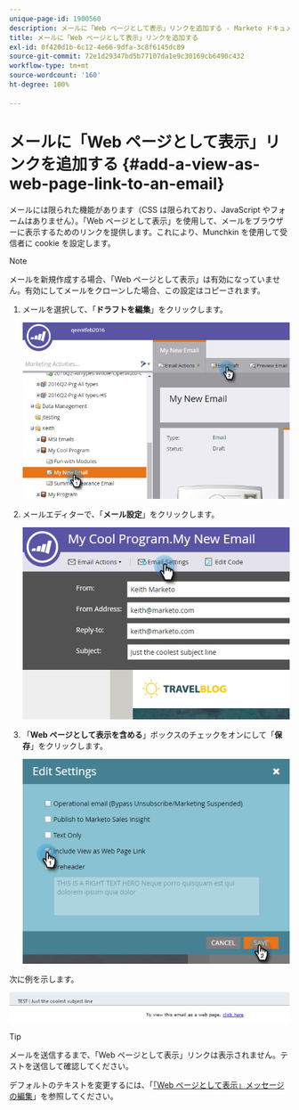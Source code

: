 ```yaml
---
unique-page-id: 1900560
description: メールに「Web ページとして表示」リンクを追加する - Marketo ドキュメント - 製品ドキュメント
title: メールに「Web ページとして表示」リンクを追加する
exl-id: 0f420d1b-6c12-4e66-9dfa-3c8f6145dc89
source-git-commit: 72e1d29347bd5b77107da1e9c30169cb6490c432
workflow-type: tm+mt
source-wordcount: '160'
ht-degree: 100%

---
```


# メールに「Web ページとして表示」リンクを追加する {#add-a-view-as-web-page-link-to-an-email}

メールには限られた機能があります（CSS は限られており、JavaScript やフォームはありません）。「Web ページとして表示」を使用して、メールをブラウザーに表示するためのリンクを提供します。これにより、Munchkin を使用して受信者に cookie を設定します。

>[!NOTE]
>
>メールを新規作成する場合、「Web ページとして表示」は有効になっていません。有効にしてメールをクローンした場合、この設定はコピーされます。

1. メールを選択して、「**ドラフトを編集**」をクリックします。

   ![](assets/one-5.png)

1. メールエディターで、「**メール設定**」をクリックします。

   ![](assets/two-5.png)

1. 「**Web ページとして表示を含める**」ボックスのチェックをオンにして「**保存**」をクリックします。

   ![](assets/three-4.png)

次に例を示します。

![](assets/four-3.png)

>[!TIP]
>
>メールを送信するまで、「Web ページとして表示」リンクは表示されません。テストを送信して確認してください。

デフォルトのテキストを変更するには、「[「Web ページとして表示」メッセージの編集](/help/marketo/product-docs/administration/email-setup/edit-the-view-as-web-page-message.md)」を参照してください。

